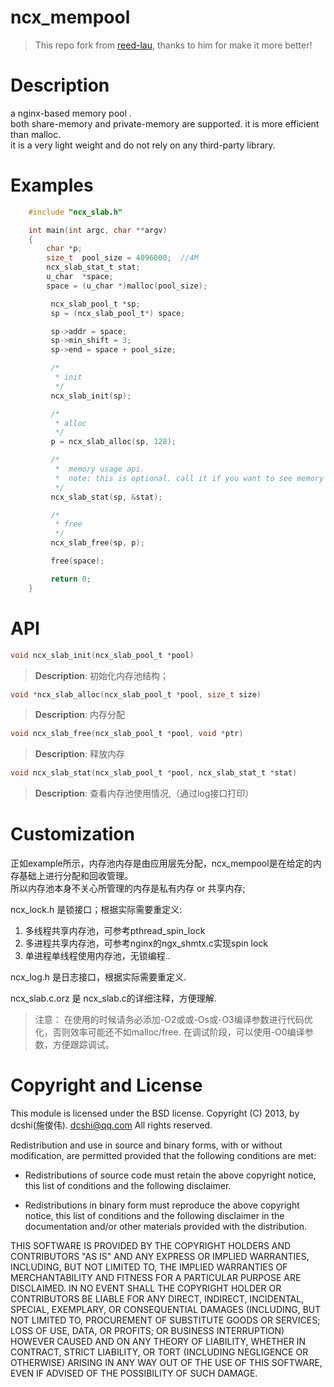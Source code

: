 ncx_mempool
======================
>This repo fork from  [reed-lau](https://github.com/reed-lau/ncx_mempool), thanks to him for make it more better!

Description
===========

a nginx-based memory pool . <br/>
both share-memory and private-memory are supported. it is more efficient than malloc.<br/>
it is a very light weight and do not rely on any third-party library.

Examples
========

```c
    #include "ncx_slab.h"

    int main(int argc, char **argv)
    {
        char *p;
        size_t  pool_size = 4096000;  //4M
        ncx_slab_stat_t stat;
        u_char  *space;
        space = (u_char *)malloc(pool_size);

         ncx_slab_pool_t *sp;
         sp = (ncx_slab_pool_t*) space;

         sp->addr = space;
         sp->min_shift = 3;
         sp->end = space + pool_size;

         /*
          * init
          */
         ncx_slab_init(sp);

         /*
          * alloc
          */
         p = ncx_slab_alloc(sp, 128);

         /*
          *  memory usage api.
		  *  note: this is optional. call it if you want to see memory usage status.
          */
         ncx_slab_stat(sp, &stat);

         /*
          * free
          */
         ncx_slab_free(sp, p);

         free(space);

         return 0;
    }
 ```

API
===
```c
void ncx_slab_init(ncx_slab_pool_t *pool)
```
>**Description**: 初始化内存池结构；  

```c
void *ncx_slab_alloc(ncx_slab_pool_t *pool, size_t size)
```
>**Description**: 内存分配   

```c
void ncx_slab_free(ncx_slab_pool_t *pool, void *ptr)
```
>**Description**: 释放内存  

```c
void ncx_slab_stat(ncx_slab_pool_t *pool, ncx_slab_stat_t *stat)
```
>**Description**: 查看内存池使用情况,（通过log接口打印）

Customization
=============
正如example所示，内存池内存是由应用层先分配，ncx_mempool是在给定的内存基础上进行分配和回收管理。 <br/>
所以内存池本身不关心所管理的内存是私有内存 or 共享内存;

ncx_lock.h 是锁接口；根据实际需要重定义: <br/>
 1. 多线程共享内存池，可参考pthread_spin_lock <br/>
 2. 多进程共享内存池，可参考nginx的ngx_shmtx.c实现spin lock <br/>
 3. 单进程单线程使用内存池，无锁编程..

ncx_log.h 是日志接口，根据实际需要重定义.

ncx_slab.c.orz 是 ncx_slab.c的详细注释，方便理解.
>注意： 在使用的时候请务必添加-O2或或-Os或-O3编译参数进行代码优化，否则效率可能还不如malloc/free.
            在调试阶段，可以使用-O0编译参数，方便跟踪调试。


Copyright and License
=====================
This module is licensed under the BSD license.
Copyright (C) 2013, by dcshi(施俊伟). <dcshi@qq.com>
All rights reserved.

Redistribution and use in source and binary forms, with or without modification, are permitted provided that the following conditions are met:

  * Redistributions of source code must retain the above copyright notice, this list of conditions and the following disclaimer.

  * Redistributions in binary form must reproduce the above copyright notice, this list of conditions and 
      the following disclaimer in the documentation and/or other materials provided with the distribution.

THIS SOFTWARE IS PROVIDED BY THE COPYRIGHT HOLDERS AND CONTRIBUTORS "AS IS" AND ANY EXPRESS OR IMPLIED WARRANTIES, 
INCLUDING, BUT NOT LIMITED TO, THE IMPLIED WARRANTIES OF MERCHANTABILITY AND FITNESS FOR A PARTICULAR PURPOSE ARE DISCLAIMED. 
IN NO EVENT SHALL THE COPYRIGHT HOLDER OR CONTRIBUTORS BE LIABLE FOR ANY DIRECT, INDIRECT, INCIDENTAL, SPECIAL, EXEMPLARY, 
OR CONSEQUENTIAL DAMAGES (INCLUDING, BUT NOT LIMITED TO, PROCUREMENT OF SUBSTITUTE GOODS OR SERVICES; LOSS OF USE, DATA, OR PROFITS; 
OR BUSINESS INTERRUPTION) HOWEVER CAUSED AND ON ANY THEORY OF LIABILITY, WHETHER IN CONTRACT, STRICT LIABILITY, 
OR TORT (INCLUDING NEGLIGENCE OR OTHERWISE) ARISING IN ANY WAY OUT OF THE USE OF THIS SOFTWARE, EVEN IF ADVISED OF THE POSSIBILITY OF SUCH DAMAGE.
